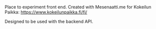 Place to experiment front end. Created with Mesenaatti.me for Kokeilun Paikka: https://www.kokeilunpaikka.fi/fi/

Designed to be used with the backend API.
